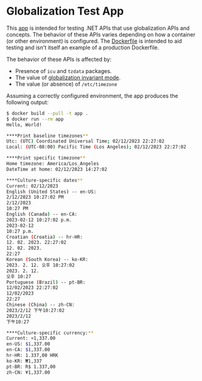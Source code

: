 # Globalization Test App

This [app](Program.cs) is intended for testing .NET APIs that use globalization APIs and concepts. The behavior of these APIs varies depending on how a container (or other environment) is configured. The [Dockerfile](Dockerfile) is intended to aid testing and isn't itself an example of a production Dockerfile.

The behavior of these APIs is affected by:

- Presence of `icu` and `tzdata` packages.
- The value of [globalization invariant mode](https://aka.ms/GlobalizationInvariantMode).
- The value (or absence) of `/etc/timezone`

Assuming a correctly configured environment, the app produces the following output:

```bash
$ docker build --pull -t app .
$ docker run --rm app
Hello, World!

****Print baseline timezones**
Utc: (UTC) Coordinated Universal Time; 02/12/2023 22:27:02
Local: (UTC-08:00) Pacific Time (Los Angeles); 02/12/2023 22:27:02

****Print specific timezone**
Home timezone: America/Los_Angeles
DateTime at home: 02/12/2023 14:27:02

****Culture-specific dates**
Current: 02/12/2023
English (United States) -- en-US:
2/12/2023 10:27:02 PM
2/12/2023
10:27 PM
English (Canada) -- en-CA:
2023-02-12 10:27:02 p.m.
2023-02-12
10:27 p.m.
Croatian (Croatia) -- hr-HR:
12. 02. 2023. 22:27:02
12. 02. 2023.
22:27
Korean (South Korea) -- ko-KR:
2023. 2. 12. 오후 10:27:02
2023. 2. 12.
오후 10:27
Portuguese (Brazil) -- pt-BR:
12/02/2023 22:27:02
12/02/2023
22:27
Chinese (China) -- zh-CN:
2023/2/12 下午10:27:02
2023/2/12
下午10:27

****Culture-specific currency:**
Current: ¤1,337.00
en-US: $1,337.00
en-CA: $1,337.00
hr-HR: 1.337,00 HRK
ko-KR: ₩1,337
pt-BR: R$ 1.337,00
zh-CN: ¥1,337.00
```
